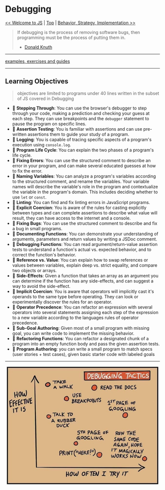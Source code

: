 # Debugging

[<< Welcome to JS](../welcome-to-js/README.md) | [Top](./README.md) | [Behavior, Strategy, Implementation >>](../behavior-strategy-implementation/README.md)

> If debugging is the process of removing software bugs, then programming must
> be the process of putting them in.
>
> - [Donald Knuth](https://en.wikipedia.org/wiki/Donald_Knuth)

---

[examples, exercises and guides](https://github.com/HackYourFutureBelgium/debugging)

---

## Learning Objectives

> objectives are limited to programs under 40 lines written in the subset of JS covered in Debugging

- 🥚 **Stepping Through**: You can use the browser's debugger to step through your code, making a prediction and checking your guess at each step. They can use breakpoints and the `debugger` statement to pause the program on specific lines.
- 🥚 **Assertion Testing**: You is familiar with assertions and can use pre-written assertions them to guide your study of a program.
- 🥚 **Logging**: You is capable of tracing specific aspects of a program's execution using `console.log`.
- 🥚 **Program Life Cycle**: You can explain the two phases of a program's life cycle.
- 🥚 **Fixing Errors**: You can use the structured comment to describe an error in your program, and can make several educated guesses at how to fix the error.
- 🥚 **Naming Variables**: You can analyze a program's variables according to the structured comment, and rename the variables. Your variable names will describe the variable's role in the program and contextualize the variable in the program's domain. This includes deciding whether to use `let` or `const`.
- 🥚 **Linting**: You can find and fix linting errors in JavaScript programs.
- 🐣 **Explicit Coercion**: You is aware of the rules for casting explicitly between types and can complete assertions to describe what value will result, they can have access to the internet and a console.
- 🐣 **Fixing Bugs**: You can use the structured comment to describe and fix a bug in small programs.
- 🐣 **Documenting Functions**: You can demonstrate your understanding of arguments, parameters and return values by writing a JSDoc comment.
- 🐥 **Debugging Functions**: You can read argument/return-value assertion tests to understand a function's actual vs. expected behavior, and to correct the function's behavior.
- 🐣 **Reference vs. Value**: You can explain how to swap references or values between variables, explain deep vs. strict equality, and compare two objects or arrays.
- 🐣 **Side-Effects**: Given a function that takes an array as an argument you can determine if the function has any side-effects, and can suggest a way to avoid the side-effect.
- 🐥 **Implicit Coercion**: You is aware that operators will implicitly cast it's operands to the same type before operating. They can look or experimentally discover the rules for an operator.
- 🐥 **Operator Precedence**: You can refactor an expression with several operators into several statements assigning each step of the expression to a new variable according to the languages rules of operator precedence.
- 🐥 **Sub-Goal Authoring**: Given most of a small program with missing goal, you can write code to implement the missing behavior.
- 🐔 **Refactoring Functions**: You can refactor a designated chunk of a program into an empty function body and pass the given assertion tests.
- 🐔 **Program Authoring**: you can write a small program to match specs (user stories + test cases), given basic starter code with labeled goals

---

[![Debugging Tactics](./faasandfurious-debugging.png)](https://faasandfurious.com/71)

